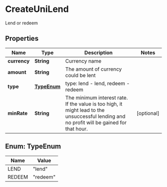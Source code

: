 

# CreateUniLend

Lend or redeem
## Properties

Name | Type | Description | Notes
------------ | ------------- | ------------- | -------------
**currency** | **String** | Currency name | 
**amount** | **String** | The amount of currency could be lent | 
**type** | [**TypeEnum**](#TypeEnum) | type: lend - lend, redeem - redeem | 
**minRate** | **String** | The minimum interest rate. If the value is too high, it might lead to the unsuccessful lending and no profit will be gained for that hour.  |  [optional]



## Enum: TypeEnum

Name | Value
---- | -----
LEND | &quot;lend&quot;
REDEEM | &quot;redeem&quot;



